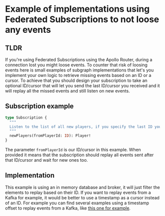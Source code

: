 # Example of implementations using Federated Subscriptions to not loose any events

## TLDR

If you're using Federated Subscriptions using the Apollo Router, during a connection lost you might loose events. To counter that risk of loosing events here is small examples of subgraph implementations that let's you implement your own logic to retrieve missing events based on an ID or a cursor. To achieve that you should design your subscription to take an optional ID/cursor that will let you send the last ID/cursor you received and it will replay all the missed events and still listen on new events.

## Subscription example

```graphql
type Subscription {
  """
  Listen to the list of all new players, if you specify the last ID you received, it will replay events starting from that ID
  """
  newPlayers(fromPlayerId: ID): Player!
}
```

The parameter `fromPlayerId` is our ID/cursor in this example. When provided it means that the subscription should replay all events sent after that ID/cursor and wait for new ones too.

## Implementation

This example is using an in memory database and broker, it will just filter the elements to replay based on their ID. If you want to replay events from a Kafka for example, it would be better to use a timestamp as a cursor instead of an ID. For example you can find several examples using a timestamp offset to replay events from a Kafka, like [this one for example](https://pranaysinghal.medium.com/replaying-kafka-messages-an-implementation-in-golang-e5c6867cf084).
